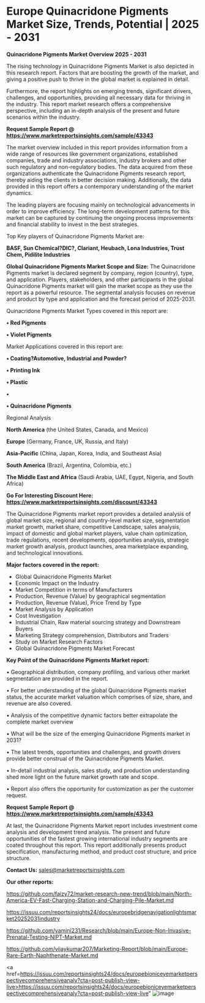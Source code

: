 # Europe Quinacridone Pigments Market Size, Trends, Potential | 2025 - 2031

<Strong> Quinacridone Pigments Market Overview 2025 - 2031</strong>

The rising technology in Quinacridone Pigments Market is also depicted in this research report. Factors that are boosting the growth of the market, and giving a positive push to thrive in the global market is explained in detail.

Furthermore, the report highlights on emerging trends, significant drivers, challenges, and opportunities, providing all necessary data for thriving in the industry. This report market research offers a comprehensive perspective, including an in-depth analysis of the present and future scenarios within the industry.

<strong>Request Sample Report @ <a href=https://www.marketreportsinsights.com/sample/43343>https://www.marketreportsinsights.com/sample/43343</a></strong>

The market overview included in this report provides information from a wide range of resources like government organizations, established companies, trade and industry associations, industry brokers and other such regulatory and non-regulatory bodies. The data acquired from these organizations authenticate the Quinacridone Pigments research report, thereby aiding the clients in better decision making. Additionally, the data provided in this report offers a contemporary understanding of the market dynamics.

The leading players are focusing mainly on technological advancements in order to improve efficiency. The long-term development patterns for this market can be captured by continuing the ongoing process improvements and financial stability to invest in the best strategies.

Top Key players of Quinacridone Pigments Market are:

<strong>BASF, Sun Chemical?DIC?, Clariant, Heubach, Lona Industries, Trust Chem, Pidilite Industries</strong>

<strong><b>Global Quinacridone Pigments Market Scope and Size:</b></strong>
The Quinacridone Pigments market is declared segment by company, region (country), type, and application. Players, stakeholders, and other participants in the global Quinacridone Pigments market will gain the market scope as they use the report as a powerful resource. The segmental analysis focuses on revenue and product by type and application and the forecast period of 2025-2031.

Quinacridone Pigments Market Types covered in this report are:

<strong>•  Red Pigments

•  Violet Pigments</strong>

Market Applications covered in this report are:

<strong>•  Coating?Automotive, Industrial and Powder?

•  Printing Ink

•  Plastic

•  

•  Quinacridone Pigments</strong> 

Regional Analysis

<strong>North America</strong> (the United States, Canada, and Mexico)

<strong>Europe</strong> (Germany, France, UK, Russia, and Italy)

<strong>Asia-Pacific</strong> (China, Japan, Korea, India, and Southeast Asia)

<strong>South America</strong> (Brazil, Argentina, Colombia, etc.)

<strong>The Middle East and Africa</strong> (Saudi Arabia, UAE, Egypt, Nigeria, and South Africa)

<strong>Go For Interesting Discount Here: <a href=https://www.marketreportsinsights.com/discount/43343>https://www.marketreportsinsights.com/discount/43343</a></strong>

The Quinacridone Pigments market report provides a detailed analysis of global market size, regional and country-level market size, segmentation market growth, market share, competitive Landscape, sales analysis, impact of domestic and global market players, value chain optimization, trade regulations, recent developments, opportunities analysis, strategic market growth analysis, product launches, area marketplace expanding, and technological innovations.

<strong><b>Major factors covered in the report:</b></strong>
<ul>
  <li>Global Quinacridone Pigments Market </li>
  <li>Economic Impact on the Industry</li>
  <li>Market Competition in terms of Manufacturers</li>
  <li>Production, Revenue (Value) by geographical segmentation</li>
  <li>Production, Revenue (Value), Price Trend by Type</li>
  <li>Market Analysis by Application</li>
  <li>Cost Investigation</li>
  <li>Industrial Chain, Raw material sourcing strategy and Downstream Buyers</li>
  <li>Marketing Strategy comprehension, Distributors and Traders</li>
  <li>Study on Market Research Factors</li>
  <li>Global Quinacridone Pigments Market Forecast</li>
</ul>

<strong><b>Key Point of the Quinacridone Pigments Market report:</b></strong>

• Geographical distribution, company profiling, and various other market segmentation are provided in the report.

• For better understanding of the global Quinacridone Pigments market status, the accurate market valuation which comprises of size, share, and revenue are also covered.

• Analysis of the competitive dynamic factors better extrapolate the complete market overview

• What will be the size of the emerging Quinacridone Pigments market in 2031?

• The latest trends, opportunities and challenges, and growth drivers provide better construal of the Quinacridone Pigments Market.

• In-detail industrial analysis, sales study, and production understanding shed more light on the future market growth rate and scope.

• Report also offers the opportunity for customization as per the customer request.

<strong>Request Sample Report @ <a href=https://www.marketreportsinsights.com/sample/43343>https://www.marketreportsinsights.com/sample/43343</a></strong>

At last, the Quinacridone Pigments Market report includes investment come analysis and development trend analysis. The present and future opportunities of the fastest growing international industry segments are coated throughout this report. This report additionally presents product specification, manufacturing method, and product cost structure, and price structure.

<strong>Contact Us:</strong>
sales@marketreportsinsights.com

<strong>Our other reports:</strong>

<a href=https://github.com/faizy72/market-research-new-trend/blob/main/North-America-EV-Fast-Charging-Station-and-Charging-Pile-Market.md>https://github.com/faizy72/market-research-new-trend/blob/main/North-America-EV-Fast-Charging-Station-and-Charging-Pile-Market.md</a>

<a href=https://issuu.com/reportsinsights24/docs/europebridgenavigationlightsmarket20252031industry>https://issuu.com/reportsinsights24/docs/europebridgenavigationlightsmarket20252031industry</a>

<a href=https://github.com/yamini231/Research/blob/main/Europe-Non-Invasive-Prenatal-Testing-NIPT-Market.md>https://github.com/yamini231/Research/blob/main/Europe-Non-Invasive-Prenatal-Testing-NIPT-Market.md</a>

<a href=https://github.com/vijaykumar207/Marketing-Report/blob/main/Europe-Rare-Earth-Naphthenate-Market.md>https://github.com/vijaykumar207/Marketing-Report/blob/main/Europe-Rare-Earth-Naphthenate-Market.md</a>

<a href=https://issuu.com/reportsinsights24/docs/europebioniceyemarketperspectivecomprehensiveanaly?cta=post-publish-view-live>https://issuu.com/reportsinsights24/docs/europebioniceyemarketperspectivecomprehensiveanaly?cta=post-publish-view-live</a>"
![image](https://github.com/user-attachments/assets/0203a16d-6d26-4f83-a184-a4d22657a182)
